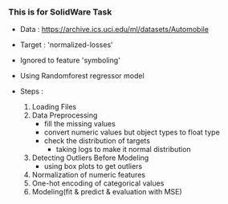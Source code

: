### This is for SolidWare Task



- Data : https://archive.ics.uci.edu/ml/datasets/Automobile

- Target : 'normalized-losses'
- Ignored to feature 'symboling'
- Using Randomforest regressor model
- Steps :
  1. Loading Files
  2. Data Preprocessing
     - fill the missing values
     - convert numeric values but object types to float type
     - check the distribution of targets
       + taking logs to make it  normal distribution
  3. Detecting Outliers Before Modeling
     - using box plots to get outliers
  4. Normalization of numeric features
  5. One-hot encoding of categorical values
  6. Modeling(fit & predict & evaluation with MSE)